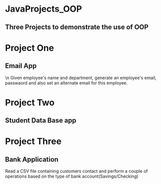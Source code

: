 # JavaProjects_OOP

## Three Projects to demonstrate the use of OOP

# Project One

## Email App 
\n
Given employee's name and department, generate an employee's email, passwaord and also set an alternate email for this employee.

# Project Two

## Student Data Base app

# Project Three

## Bank Application

Read a CSV file containing customers contact and perform a couple of operations based on the type of bank account(Savings/Checking)